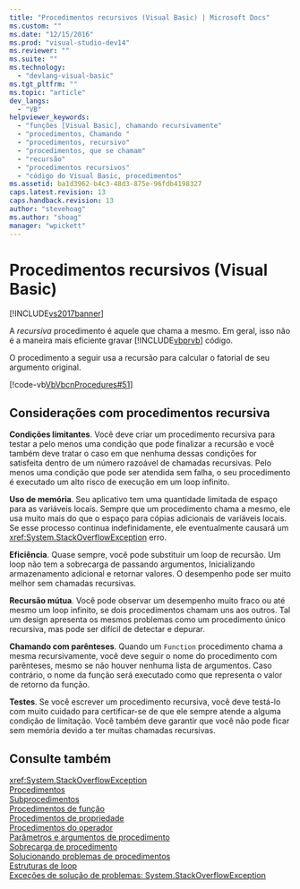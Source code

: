 ```yaml
---
title: "Procedimentos recursivos (Visual Basic) | Microsoft Docs"
ms.custom: ""
ms.date: "12/15/2016"
ms.prod: "visual-studio-dev14"
ms.reviewer: ""
ms.suite: ""
ms.technology: 
  - "devlang-visual-basic"
ms.tgt_pltfrm: ""
ms.topic: "article"
dev_langs: 
  - "VB"
helpviewer_keywords: 
  - "funções [Visual Basic], chamando recursivamente"
  - "procedimentos, Chamando "
  - "procedimentos, recursivo"
  - "procedimentos, que se chamam"
  - "recursão"
  - "procedimentos recursivos"
  - "código do Visual Basic, procedimentos"
ms.assetid: ba1d3962-b4c3-48d3-875e-96fdb4198327
caps.latest.revision: 13
caps.handback.revision: 13
author: "stevehoag"
ms.author: "shoag"
manager: "wpickett"
---
```

# Procedimentos recursivos (Visual Basic)
[!INCLUDE[vs2017banner](../../../../csharp/includes/vs2017banner.md)]

A  *recursiva* procedimento é aquele que chama a mesmo.  Em geral, isso não é a maneira mais eficiente gravar [!INCLUDE[vbprvb](../../../../csharp/programming-guide/concepts/linq/includes/vbprvb_md.md)] código.  
  
 O procedimento a seguir usa a recursão para calcular o fatorial de seu argumento original.  
  
 [!code-vb[VbVbcnProcedures#51](../../../../visual-basic/programming-guide/language-features/procedures/codesnippet/VisualBasic/recursive-procedures_1.vb)]  
  
## Considerações com procedimentos recursiva  
 **Condições limitantes**.  Você deve criar um procedimento recursiva para testar a pelo menos uma condição que pode finalizar a recursão e você também deve tratar o caso em que nenhuma dessas condições for satisfeita dentro de um número razoável de chamadas recursivas.  Pelo menos uma condição que pode ser atendida sem falha, o seu procedimento é executado um alto risco de execução em um loop infinito.  
  
 **Uso de memória**.  Seu aplicativo tem uma quantidade limitada de espaço para as variáveis locais.  Sempre que um procedimento chama a mesmo, ele usa muito mais do que o espaço para cópias adicionais de variáveis locais.  Se esse processo continua indefinidamente, ele eventualmente causará um <xref:System.StackOverflowException> erro.  
  
 **Eficiência**.  Quase sempre, você pode substituir um loop de recursão.  Um loop não tem a sobrecarga de passando argumentos, Inicializando armazenamento adicional e retornar valores.  O desempenho pode ser muito melhor sem chamadas recursivas.  
  
 **Recursão mútua**.  Você pode observar um desempenho muito fraco ou até mesmo um loop infinito, se dois procedimentos chamam uns aos outros.  Tal um design apresenta os mesmos problemas como um procedimento único recursiva, mas pode ser difícil de detectar e depurar.  
  
 **Chamando com parênteses**.  Quando um `Function` procedimento chama a mesma recursivamente, você deve seguir o nome do procedimento com parênteses, mesmo se não houver nenhuma lista de argumentos.  Caso contrário, o nome da função será executado como que representa o valor de retorno da função.  
  
 **Testes**.  Se você escrever um procedimento recursiva, você deve testá\-lo com muito cuidado para certificar\-se de que ele sempre atende a alguma condição de limitação.  Você também deve garantir que você não pode ficar sem memória devido a ter muitas chamadas recursivas.  
  
## Consulte também  
 <xref:System.StackOverflowException>   
 [Procedimentos](../../../../visual-basic/programming-guide/language-features/procedures/index.md)   
 [Subprocedimentos](../../../../visual-basic/programming-guide/language-features/procedures/sub-procedures.md)   
 [Procedimentos de função](../../../../visual-basic/programming-guide/language-features/procedures/function-procedures.md)   
 [Procedimentos de propriedade](../../../../visual-basic/programming-guide/language-features/procedures/property-procedures.md)   
 [Procedimentos do operador](../../../../visual-basic/programming-guide/language-features/procedures/operator-procedures.md)   
 [Parâmetros e argumentos de procedimento](../../../../visual-basic/programming-guide/language-features/procedures/procedure-parameters-and-arguments.md)   
 [Sobrecarga de procedimento](../../../../visual-basic/programming-guide/language-features/procedures/procedure-overloading.md)   
 [Solucionando problemas de procedimentos](../../../../visual-basic/programming-guide/language-features/procedures/troubleshooting-procedures.md)   
 [Estruturas de loop](../../../../visual-basic/programming-guide/language-features/control-flow/loop-structures.md)   
 [Exceções de solução de problemas: System.StackOverflowException](../Topic/Troubleshooting%20Exceptions:%20System.StackOverflowException.md)